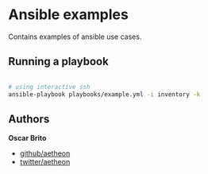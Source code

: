 # Ansible examples

Contains examples of ansible use cases.

## Running a playbook

```sh

# using interactive ssh 
ansible-playbook playbooks/example.yml -i inventory -k

```

## Authors

**Oscar Brito**

+ [github/aetheon](https://github.com/aetheon)
+ [twitter/aetheon](http://twitter.com/aetheon)
